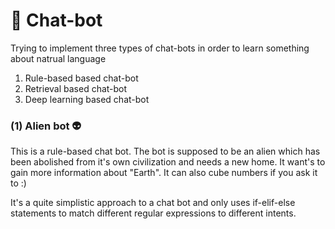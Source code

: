 # 🤖 Chat-bot
Trying to implement three types of chat-bots in order to learn something about natrual language 
1. Rule-based based chat-bot 
2. Retrieval based chat-bot
3. Deep learning based chat-bot

### (1) Alien bot 👽 
This is a rule-based chat bot. The bot is supposed to be an alien which has been abolished from it's own civilization and needs a new home. It want's to gain more information about "Earth".
It can also cube numbers if you ask it to :) 

It's a quite simplistic approach to a chat bot and only uses if-elif-else statements to match different regular expressions to different intents. 


